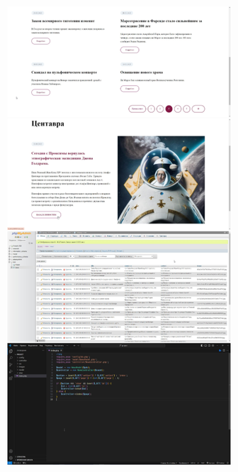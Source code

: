![Screenshot_1](https://github.com/buvaysar2032/techart/blob/main/images/1.jpg)
![Screenshot_2](https://github.com/buvaysar2032/techart/blob/main/images/2.jpg)
![Screenshot_3](https://github.com/buvaysar2032/techart/blob/main/images/3.jpg)
![Screenshot_4](https://github.com/buvaysar2032/techart/blob/main/images/4.jpg)
